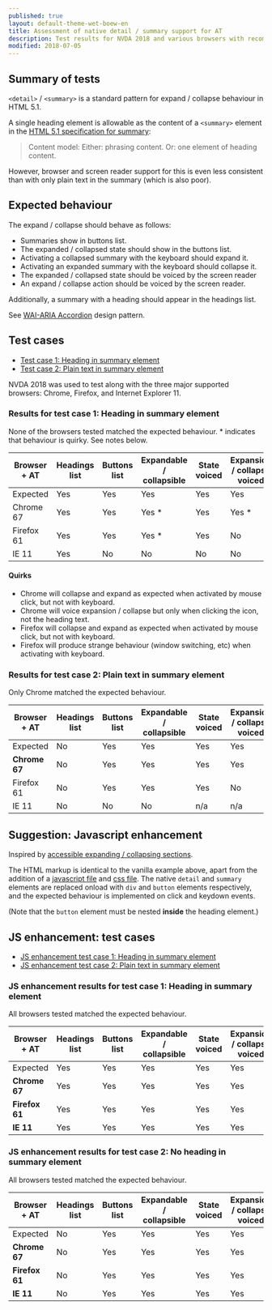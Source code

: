 ```yaml
---
published: true
layout: default-theme-wet-boew-en
title: Assessment of native detail / summary support for AT
description: Test results for NVDA 2018 and various browsers with recommendation
modified: 2018-07-05
---
```


<span class="wb-prettify all-pre"></span>

## Summary of tests

`<detail>` / `<summary>` is a standard pattern for expand / collapse behaviour in HTML 5.1.

A single heading element is allowable as the content of a `<summary>` element in the [HTML 5.1 specification for summary](https://www.w3.org/TR/html51/interactive-elements.html#the-summary-element):

> Content model:
> Either: phrasing content.
> Or: one element of heading content.

However, browser and screen reader support for this is even less consistent than with only plain text in the summary (which is also poor).

## Expected behaviour

The expand / collapse should behave as follows:

* Summaries show in buttons list.
* The expanded / collapsed state should show in the buttons list.
* Activating a collapsed summary with the keyboard should expand it.
* Activating an expanded summary with the keyboard should collapse it.
* The expanded / collapsed state should be voiced by the screen reader
* An expand / collapse action should be voiced by the screen reader.

Additionally, a summary with a heading should appear in the headings list.

See [WAI-ARIA Accordion](https://www.w3.org/TR/wai-aria-practices/#accordion) design pattern.

## Test cases

* [Test case 1: Heading in summary element](../testcase/2018-1.html)
* [Test case 2: Plain text in summary element](../testcase/2018-2.html)

NVDA 2018 was used to test along with the three major supported browsers: Chrome, Firefox, and Internet Explorer 11.

### Results for test case 1: Heading in summary element

None of the browsers tested matched the expected behaviour. \* indicates that behaviour is quirky. See notes below.

| Browser + AT            | Headings list    | Buttons list    | Expandable / collapsible | State voiced | Expansion / collapse voiced |
| ----------------------- | ---------------- | --------------- | ------------------------ | ------------ | --------------------------- |
| Expected                | Yes              | Yes             | Yes                      | Yes          | Yes                         |
| Chrome 67               | Yes              | Yes             | Yes \*                   | Yes          | Yes \*                      |
| Firefox 61              | Yes              | Yes             | Yes \*                   | Yes          | No                          |
| IE 11                   | Yes              | No              | No                       | No           | No                          |

#### Quirks
* Chrome will collapse and expand as expected when activated by mouse click, but not with keyboard.
* Chrome will voice expansion / collapse but only when clicking the icon, not the heading text.
* Firefox will collapse and expand as expected when activated by mouse click, but not with keyboard.
* Firefox will produce strange behaviour (window switching, etc) when activating with keyboard.

### Results for test case 2: Plain text in summary element

Only Chrome matched the expected behaviour.

| Browser + AT            | Headings list    | Buttons list    | Expandable / collapsible | State voiced | Expansion / collapse voiced |
| ----------------------- | ---------------- | --------------- | ------------------------ | ------------ | --------------------------- |
| Expected                | No               | Yes             | Yes                      | Yes          | Yes                         |
| **Chrome 67**           | No               | Yes             | Yes                      | Yes          | Yes                         |
| Firefox 61              | No               | Yes             | Yes                      | Yes          | No                          |
| IE 11                   | No               | No              | No                       | n/a          | n/a                         |


## Suggestion: Javascript enhancement

Inspired by [accessible expanding / collapsing sections](http://www.mit.edu/~rjc/aria/expandingSections.html).

The HTML markup is identical to the vanilla example above, apart from the addition of a [javascript file](./assets/details.js) and [css file](./assets/details.css). The native `detail` and `summary` elements are replaced onload with `div` and `button` elements respectively, and the expected behaviour is implemented on click and keydown events.

(Note that the `button` element must be nested **inside** the heading element.)

## JS enhancement: test cases

* [JS enhancement test case 1: Heading in summary element](./assets/test1.html)
* [JS enhancement test case 2: Plain text in summary element](./assets/test2.html)

### JS enhancement results for test case 1: Heading in summary element

All browsers tested matched the expected behaviour.

| Browser + AT            | Headings list    | Buttons list    | Expandable / collapsible | State voiced | Expansion / collapse voiced |
| ----------------------- | ---------------- | --------------- | ------------------------ | ------------ | --------------------------- |
| Expected                | Yes              | Yes             | Yes                      | Yes          | Yes                         |
| **Chrome 67**           | Yes              | Yes             | Yes                      | Yes          | Yes                         |
| **Firefox 61**          | Yes              | Yes             | Yes                      | Yes          | Yes                         |
| **IE 11**               | Yes              | Yes             | Yes                      | Yes          | Yes                         |

### JS enhancement results for test case 2: No heading in summary element

All browsers tested matched the expected behaviour.

| Browser + AT            | Headings list    | Buttons list    | Expandable / collapsible | State voiced | Expansion / collapse voiced |
| ----------------------- | ---------------- | --------------- | ------------------------ | ------------ | --------------------------- |
| Expected                | No               | Yes             | Yes                      | Yes          | Yes                         |
| **Chrome 67**           | No               | Yes             | Yes                      | Yes          | Yes                         |
| **Firefox 61**          | No               | Yes             | Yes                      | Yes          | Yes                         |
| **IE 11**               | No               | Yes             | Yes                      | Yes          | Yes                         |
